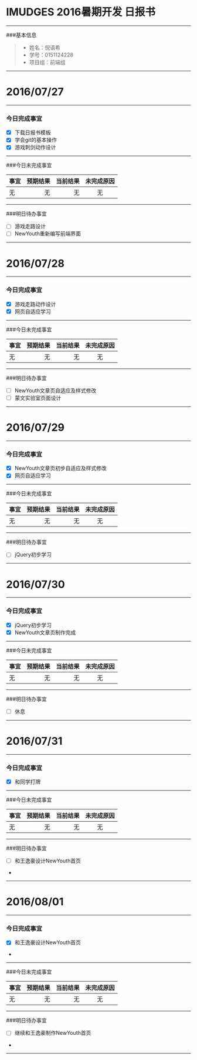 # IMUDGES 2016暑期开发 日报书

-------
###基本信息
> * 姓名：倪语希
> * 学号：0151124228
> * 项目组：前端组

-------
# 2016/07/27
-------
### 今日完成事宜
- [x] 下载日报书模板
- [x] 学会git的基本操作
- [x] 游戏刺剑动作设计

-----
###今日未完成事宜


| 事宜     |预期结果| 当前结果  | 未完成原因   | 
| --------   | -----:  | -----:  | :----:  |
| 无     | 无    | 无   | 无   | 


------
###明日待办事宜
- [ ] 游戏走路设计
- [ ] NewYouth重新编写前端界面

-------
# 2016/07/28
-------
### 今日完成事宜
- [x] 游戏走路动作设计
- [x] 网页自适应学习

-----
###今日未完成事宜


| 事宜     |预期结果| 当前结果  | 未完成原因   | 
| --------   | -----:  | -----:  | :----:  |
| 无     | 无    | 无   | 无   | 


------
###明日待办事宜
- [ ] NewYouth文章页自适应及样式修改
- [ ] 蒙文实验室页面设计

-------
# 2016/07/29
-------
### 今日完成事宜
- [x] NewYouth文章页初步自适应及样式修改
- [x] 网页自适应学习

-----
###今日未完成事宜


| 事宜     |预期结果| 当前结果  | 未完成原因   | 
| --------   | -----:  | -----:  | :----:  |
| 无     | 无    | 无   | 无   | 


------
###明日待办事宜
- [ ] jQuery初步学习

-------
# 2016/07/30
-------
### 今日完成事宜
- [x]  jQuery初步学习
- [x]  NewYouth文章页制作完成

-----
###今日未完成事宜


| 事宜     |预期结果| 当前结果  | 未完成原因   | 
| --------   | -----:  | -----:  | :----:  |
| 无     | 无    | 无   | 无   | 


------
###明日待办事宜
- [ ] 休息

-------
# 2016/07/31
-------
### 今日完成事宜
- [x]  和同学打牌

-----
###今日未完成事宜


| 事宜     |预期结果| 当前结果  | 未完成原因   | 
| --------   | -----:  | -----:  | :----:  |
| 无     | 无    | 无   | 无   | 


------
###明日待办事宜
- [ ] 和王逸豪设计NewYouth首页
- 

-------
# 2016/08/01
-------
### 今日完成事宜
- [x]  和王逸豪设计NewYouth首页
- 

-----
###今日未完成事宜


| 事宜     |预期结果| 当前结果  | 未完成原因   | 
| --------   | -----:  | -----:  | :----:  |
| 无     | 无    | 无   | 无   | 


------
###明日待办事宜
- [ ] 继续和王逸豪制作NewYouth首页
- 

-------
